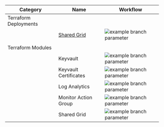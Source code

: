 |Category|Name|Workflow|
|-|-|-|
|Terraform Deployments|||
||[Shared Grid](https://github.com/Trijssenaar/monorepo/actions/workflows/terraform-deploy-shared-grid.yml?query=branch%3Amain)|![example branch parameter](https://github.com/trijssenaar/monorepo/actions/workflows/terraform-deploy-shared-grid.yml/badge.svg?branch=main)|
||||
|Terraform Modules|||
||Keyvault|![example branch parameter](https://github.com/trijssenaar/monorepo/actions/workflows/terraform-module-keyvault.yml/badge.svg?branch=main)|
||Keyvault Certificates|![example branch parameter](https://github.com/trijssenaar/monorepo/actions/workflows/terraform-module-keyvaultcertificates.yml/badge.svg?branch=main)|
||Log Analytics|![example branch parameter](https://github.com/trijssenaar/monorepo/actions/workflows/terraform-module-log-analytics.yml/badge.svg?branch=main)|
||Monitor Action Group|![example branch parameter](https://github.com/trijssenaar/monorepo/actions/workflows/terraform-module-monitor-action-group.yml/badge.svg?branch=main)|
||Shared Grid|![example branch parameter](https://github.com/trijssenaar/monorepo/actions/workflows/terraform-module-shared-grid.yml/badge.svg?branch=main)|
